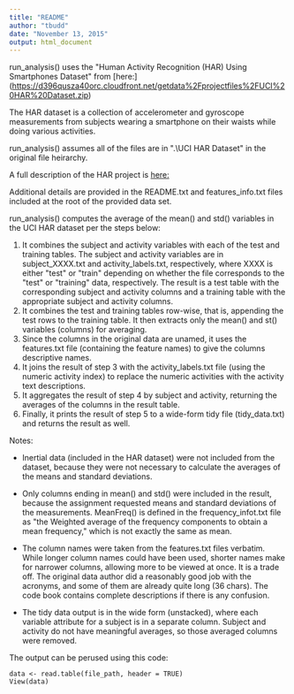 ```yaml
---
title: "README"
author: "tbudd"
date: "November 13, 2015"
output: html_document
---
```


run_analysis() uses the "Human Activity Recognition (HAR) Using Smartphones Dataset" from [here:] (https://d396qusza40orc.cloudfront.net/getdata%2Fprojectfiles%2FUCI%20HAR%20Dataset.zip)

The HAR dataset is a collection of accelerometer and gyroscope measurements from subjects wearing a smartphone on their waists while doing various activities.

run_analysis() assumes all of the files are in ".\UCI HAR Dataset" in the original file heirarchy.

A full description of the HAR project is [here:](
http://archive.ics.uci.edu/ml/datasets/Human+Activity+Recognition+Using+Smartphones)

Additional details are provided in the README.txt and features_info.txt files included at the root of the provided data set.

run_analysis() computes the average of the mean() and std() variables in the UCI HAR dataset per the steps below: 

1. It combines the subject and activity variables with each of the test and training tables. 
    The subject and activity variables are in subject_XXXX.txt and activity_labels.txt, respectively, where XXXX is either "test" or "train" depending on whether the file corresponds to the "test" or "training" data, respectively. 
    The result is a test table with the corresponding subject and activity columns and a training table with the appropriate subject and activity columns.
2. It combines the test and training tables row-wise, that is, appending the test rows to the training table.
 It then extracts only the mean() and st() variables (columns) for averaging.
3. Since the columns in the original data are unamed, it uses the features.txt file (containing the feature names) to give the columns descriptive names.
4. It joins the result of step 3 with the activity_labels.txt file (using the numeric activity index) to replace the numeric activities with the activity text descriptions.
5. It aggregates the result of step 4 by subject and activity, returning the averages of the columns in the result table.
6. Finally, it prints the result of step 5 to a wide-form tidy file (tidy_data.txt) and returns the result as well.

Notes:
- Inertial data (included in the HAR dataset) were not included from the dataset, because they were not necessary to calculate the averages of the means and standard deviations.

- Only columns ending in mean() and std() were included in the result, because the assignment requested means and standard deviations of the measurements. MeanFreq() is defined in the frequency_infot.txt file as "the Weighted average of the frequency components to obtain a mean frequency," which is not exactly the same as mean.

- The column names were taken from the features.txt files verbatim. While longer column names could have been used, shorter names make for narrower columns, allowing more to be viewed at once. It is a trade off. The original data author did a reasonably good job with the acronyms, and some of them are already quite long (36 chars). The code book contains complete descriptions if there is any confusion.

- The tidy data output is in the wide form (unstacked), where each variable attribute for a subject is in a separate column. Subject and activity do not have meaningful averages, so those averaged columns were removed.

The output can be perused using this code:
```{r, echo=FALSE}
data <- read.table(file_path, header = TRUE)
View(data)
```